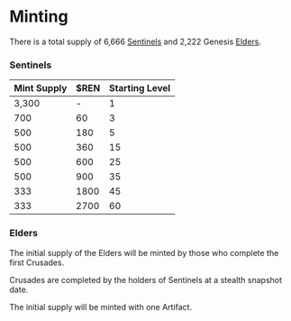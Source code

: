 # Minting

There is a total supply of 6,666 [Sentinels](minting.md#sentinels) and 2,222 Genesis [Elders](minting.md#elders).

### Sentinels&#x20;

| Mint Supply | $REN | Starting Level |
| ----------- | ---- | -------------- |
| 3,300       | -    | 1              |
| 700         | 60   | 3              |
| 500         | 180  | 5              |
| 500         | 360  | 15             |
| 500         | 600  | 25             |
| 500         | 900  | 35             |
| 333         | 1800 | 45             |
| 333         | 2700 | 60             |

### Elders

The initial supply of the Elders will be minted by those who complete the first Crusades.

Crusades are completed by the holders of Sentinels at a stealth snapshot date.

The initial supply will be minted with one Artifact.&#x20;
